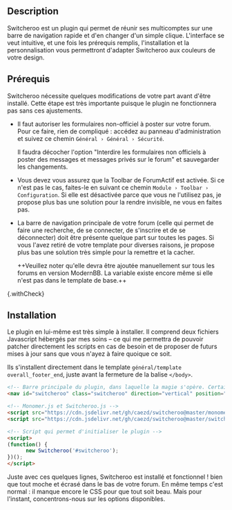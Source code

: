 ## Description
Switcheroo est un plugin qui permet de réunir ses multicomptes sur une barre de navigation rapide et d'en changer d'un simple clique. L'interface se veut intuitive, et une fois les prérequis remplis, l'installation et la personnalisation vous permettront d'adapter Switcheroo aux couleurs de votre design.

## Prérequis
Switcheroo nécessite quelques modifications de votre part avant d'être installé. Cette étape est très importante puisque le plugin ne fonctionnera pas sans ces ajustements.

- Il faut autoriser les formulaires non-officiel à poster sur votre forum. Pour ce faire, rien de compliqué : accédez au panneau d'administration et suivez ce chemin `Général › Général › Sécurité`.
   
   Il faudra décocher l'option "Interdire les formulaires non officiels à poster des messages et messages privés sur le forum" et sauvegarder les changements.
   
- Vous devez vous assurez que la Toolbar de ForumActif est activée. Si ce n'est pas le cas, faites-le en suivant ce chemin `Module › Toolbar › Configuration`. Si elle est désactivée parce que vous ne l'utilisez pas, je propose plus bas une solution pour la rendre invisible, ne vous en faites pas.
   
- La barre de navigation principale de votre forum (celle qui permet de faire une recherche, de se connecter, de s'inscrire et de se déconnecter) doit être présente quelque part sur toutes les pages. Si vous l'avez retiré de votre template pour diverses raisons, je propose plus bas une solution très simple pour la remettre et la cacher.
   
   ++Veuillez noter qu'elle devra être ajoutée manuellement sur tous les forums en version ModernBB. La variable existe encore même si elle n'est pas dans le template de base.++

{.withCheck}

## Installation

Le plugin en lui-même est très simple à installer. Il comprend deux fichiers Javascript hébergés par mes soins  – ce qui me permettra de pouvoir patcher directement les scripts en cas de besoin et de proposer de futurs mises à jour sans que vous n'ayez à faire quoique ce soit.

Ils s'installent directement dans le template `général/template overall_footer_end`, juste avant la fermeture de la balise `</body>`.

``` html
<!-- Barre principale du plugin, dans laquelle la magie s'opère. Certaines valeurs peuvent être modifiées. -->
<nav id="switcheroo" class="switcheroo" direction="vertical" position="top"></nav>

<!-- Monomer.js et Switcheroo.js -->
<script src="https://cdn.jsdelivr.net/gh/caezd/switcheroo@master/monomer.js"></script>
<script src="https://cdn.jsdelivr.net/gh/caezd/switcheroo@master/switcheroo.js"></script>

<!-- Script qui permet d'initialiser le plugin -->
<script>
(function() {
      new Switcheroo('#switcheroo');
})();
</script>
```

Juste avec ces quelques lignes, Switcheroo est installé et fonctionnel ! bien que tout moche et écrasé dans le bas de votre forum. En même temps c'est normal : il manque encore le CSS pour que tout soit beau. Mais pour l'instant, concentrons-nous sur les options disponibles.
